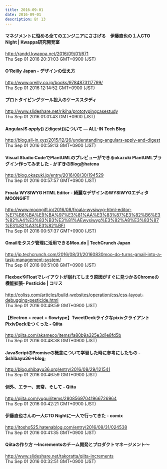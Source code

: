```yaml
---
title: 2016-09-01
date: 2016-09-01
description: B! 13
---
```


#### マネジメントに悩める全てのエンジニアにささげる　伊藤直也の１人CTO Night | Kwappa研究開発室
http://randd.kwappa.net/2016/09/01/671<br>
Thu Sep 01 2016 20:31:03 GMT+0900 (JST)<br>


#### O'Reilly Japan - デザインの伝え方
http://www.oreilly.co.jp/books/9784873117799/<br>
Thu Sep 01 2016 12:14:52 GMT+0900 (JST)<br>


#### プロトタイピングツール投入のケーススタディ
http://www.slideshare.net/rikiha/prototypingcasestudy<br>
Thu Sep 01 2016 01:01:43 GMT+0900 (JST)<br>


#### AngularJS $apply()と$digest()について — ALL-IN Tech Blog
http://blog.all-in.xyz/2015/12/26/understanding-angulars-apply-and-digest<br>
Thu Sep 01 2016 00:59:13 GMT+0900 (JST)<br>


#### Visual Studio CodeでPlantUMLのプレビューができるokazuki PlantUMLプラグイン作ってみました - かずきのBlog@hatena
http://blog.okazuki.jp/entry/2016/08/30/194529<br>
Thu Sep 01 2016 00:57:57 GMT+0900 (JST)<br>


#### Froala WYSIWYG HTML Editor - 綺麗なデザインのWYSIWYGエディタ MOONGIFT
http://www.moongift.jp/2016/08/froala-wysiwyg-html-editor-%E7%B6%BA%E9%BA%97%E3%81%AA%E3%83%87%E3%82%B6%E3%82%A4%E3%83%B3%E3%81%AEwysiwyg%E3%82%A8%E3%83%87%E3%82%A3%E3%82%BF/<br>
Thu Sep 01 2016 00:57:37 GMT+0900 (JST)<br>


#### Gmailをタスク管理に活用できるMoo.do  |  TechCrunch Japan
http://jp.techcrunch.com/2016/08/31/20160830moo-do-turns-gmail-into-a-task-management-system/<br>
Thu Sep 01 2016 00:51:08 GMT+0900 (JST)<br>


####   FlexboxやFloatでレイアウトが崩れてしまう原因がすぐに見つかるChromeの機能拡張- Pesticide | コリス
http://coliss.com/articles/build-websites/operation/css/css-layout-debugging-pesticide.html<br>
Thu Sep 01 2016 00:49:59 GMT+0900 (JST)<br>


#### 【Electron + react + flowtype】TweetDeckライクなpixivクライアントPixivDeckをつくった - Qiita
http://qiita.com/akameco/items/fa80b9a325e3d1e8fd5b<br>
Thu Sep 01 2016 00:48:38 GMT+0900 (JST)<br>


#### JavaScriptのPromiseの概念について学習した時に参考にしたもの - $shibayu36->blog;
http://blog.shibayu36.org/entry/2016/08/29/121541<br>
Thu Sep 01 2016 00:46:59 GMT+0900 (JST)<br>


#### 例外、エラー、異常、そして - Qiita
http://qiita.com/yugui/items/28085697041966726964<br>
Thu Sep 01 2016 00:42:21 GMT+0900 (JST)<br>


#### 伊藤直也さんの一人CTO Nightに一人で行ってきた - comix
http://itosho525.hatenablog.com/entry/2016/08/31/024538<br>
Thu Sep 01 2016 00:41:35 GMT+0900 (JST)<br>


#### Qiitaの作り方 〜Incrementsのチーム開発とプロダクトマネージメント〜
http://www.slideshare.net/takoratta/qiita-increments<br>
Thu Sep 01 2016 00:32:51 GMT+0900 (JST)<br>


